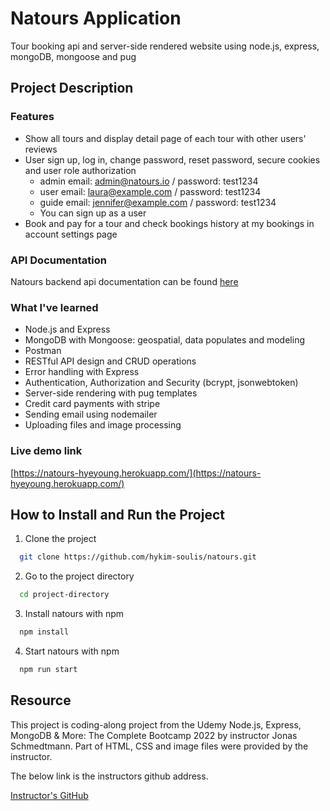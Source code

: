 # Natours Application

Tour booking api and server-side rendered website using node.js, express, mongoDB, mongoose and pug

## Project Description

### Features

- Show all tours and display detail page of each tour with other users' reviews
- User sign up, log in, change password, reset password, secure cookies and user role authorization
  - admin email: admin@natours.io / password: test1234
  - user email: laura@example.com / password: test1234
  - guide email: jennifer@example.com / password: test1234
  - You can sign up as a user
- Book and pay for a tour and check bookings history at my bookings in account settings page

### API Documentation

Natours backend api documentation can be found [here](https://documenter.getpostman.com/view/20573425/UyxnF5ty)

### What I've learned

- Node.js and Express
- MongoDB with Mongoose: geospatial, data populates and modeling
- Postman
- RESTful API design and CRUD operations
- Error handling with Express
- Authentication, Authorization and Security (bcrypt, jsonwebtoken)
- Server-side rendering with pug templates
- Credit card payments with stripe
- Sending email using nodemailer
- Uploading files and image processing

### Live demo link

[https://natours-hyeyoung.herokuapp.com/](https://natours-hyeyoung.herokuapp.com/)

## How to Install and Run the Project

1. Clone the project

```bash
  git clone https://github.com/hykim-soulis/natours.git
```

2. Go to the project directory

```bash
  cd project-directory
```

3. Install natours with npm

```bash
  npm install
```

4. Start natours with npm

```bash
  npm run start
```

## Resource

This project is coding-along project from the Udemy Node.js, Express, MongoDB & More: The Complete Bootcamp 2022 by instructor Jonas Schmedtmann. Part of HTML, CSS and image files were provided by the instructor.

The below link is the instructors github address.

[Instructor's GitHub](https://github.com/jonasschmedtmann/complete-node-bootcamp.git)
